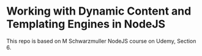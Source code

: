 # Working with Dynamic Content and Templating Engines in NodeJS

This repo is based on M Schwarzmuller NodeJS course on Udemy, Section 6.